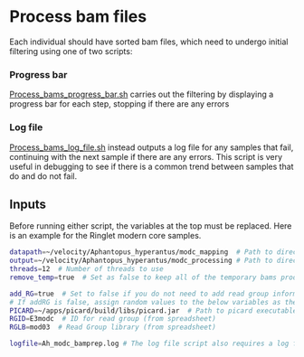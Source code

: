 # Process bam files

Each individual should have sorted bam files, which need to undergo initial filtering using one of two scripts:

### Progress bar

[Process_bams_progress_bar.sh](Velocity/scripts/Process_bams_progress_bar.sh) carries out the filtering by displaying a progress bar for each step, stopping if there are any errors

### Log file

[Process_bams_log_file.sh](scripts/Process_bams_log_file.sh) instead outputs a log file for any samples that fail, continuing with the next sample if there are any errors. This script
is very useful in debugging to see if there is a common trend between samples that do and do not fail.

## Inputs

Before running either script, the variables at the top must be replaced. Here is an example for the Ringlet modern core samples.

```bash
datapath=~/velocity/Aphantopus_hyperantus/modc_mapping  # Path to directory contaiing bam files to be filtered
output=~/velocity/Aphantopus_hyperantus/modc_processing # Path to directory to output filtered bams
threads=12  # Number of threads to use
remove_temp=true  # Set as false to keep all of the temporary bams produced during the filtering process

add_RG=true  # Set to false if you do not need to add read group information.
# If addRG is false, assign random values to the below variables as these will not be used
PICARD=~/apps/picard/build/libs/picard.jar  # Path to picard executable file
RGID=E3modc  # ID for read group (from spreadsheet)
RGLB=mod03  # Read Group library (from spreadsheet)

logfile=Ah_modc_bamprep.log # The log file script also requires a log file name
```
